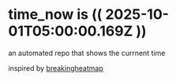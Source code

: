 # time_now is (( 2025-10-01T05:00:00.169Z ))

an automated repo that shows the currnent time

inspired by [breakingheatmap](https://github.com/breakingheatmap/breakingheatmap)